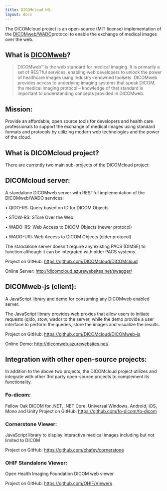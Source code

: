 ```yaml
---
title: DICOMcloud HQ.
layout: docs
---
```


The DICOMcloud project is an open-source (MIT license) implementation of the [DICOMweb/WADO](https://dicomweb.hcintegrations.ca/)protocol to enable the exchange of medical images over the web.

## What is [DICOMweb](https://dicomweb.hcintegrations.ca/)?

> DICOMweb™ is the web standard for medical imaging. It is primarily a set of RESTful services, enabling web developers to unlock the power of healthcare images using industry-renowned toolsets. DICOMweb provides access to underlying imaging systems that speak DICOM, the medical imaging protocol – knowledge of that standard is important to understanding concepts provided in DICOMweb.

## Mission:

Provide an affordable, open source tools for developers and health care professionals to support the exchange of medical images using standard formats and protocols by utilizing modern web technologies and the power of the cloud.

## What is DICOMcloud project?

There are currently two main sub-projects of the DICOMcloud project:

## DICOMcloud server:

A standalone DICOMweb server with RESTful implementation of the DICOMweb/WADO services:

• QIDO-RS: Query based on ID for DICOM Objects

• STOW-RS: STore Over the Web

• WADO-RS: Web Access to DICOM Objects (newer protocol)

• WADO-URI: Web Access to DICOM Objects (older protocol)

The standalone server doesn't require any existing PACS (DIMSE) to function although it can be integrated with older PACS systems.

Project on GitHub: https://github.com/DICOMcloud/DICOMcloud

Online Server: http://dicomcloud.azurewebsites.net/swagger/

## DICOMweb-js (client):

A JavaScript library and demo for consuming any DICOMweb enabled server.

The JavaScript library provides web proxies that allow users to initiate requests (qido, stow, wado) to the server, while the demo provide a user interface to perform the queries, store the images and visualize the results.

Project on GitHub: https://github.com/DICOMcloud/DICOMweb-js

Online Demo: http://dicomweb.azurewebsites.net/

## Integration with other open-source projects:

In addition to the above two projects, the DICOMcloud project utilizes and integrate with other 3rd party open-source projects to complement its functionality.

### Fo-dicom:

Fellow Oak DICOM for .NET, .NET Core, Universal Windows, Android, iOS, Mono and Unity
Project on GitHub: https://github.com/fo-dicom/fo-dicom

### Cornerstone Viewer:

JavaScript library to display interactive medical images including but not limited to DICOM

Project on GitHub: https://github.com/chafey/cornerstone

### OHIF Standalone Viewer:

Open Health Imaging Foundation DICOM web viewer

Project on GitHub: https://github.com/OHIF/Viewers